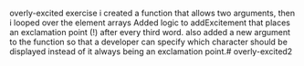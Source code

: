 overly-excited exercise 
i created a function that allows two arguments, then i looped over the element arrays Added logic to addExcitement that places an exclamation point (!) after every third word.
also added a new argument to the function so that a developer can specify which character should be displayed instead of it always being an exclamation point.# overly-excited2
